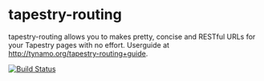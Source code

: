 tapestry-routing
================

tapestry-routing allows you to makes pretty, concise and RESTful URLs for your Tapestry pages with no effort. Userguide at http://tynamo.org/tapestry-routing+guide.

[![Build Status](https://travis-ci.org/tynamo/tapestry-routing.svg?branch=master)](https://travis-ci.org/tynamo/tapestry-routing)

